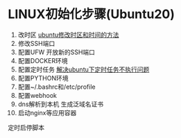 # LINUX初始化步骤(Ubuntu20)

1. 改时区 [ubuntu修改时区和时间的方法](https://www.cnblogs.com/zsr0401/p/6339865.html)
2. 修改SSH端口 
3. 配置UFW 开放新的SSH端口
4. 配置DOCKER环境
5. 配置定时任务 [解决ubuntu下定时任务不执行问题](https://blog.csdn.net/qfikh/article/details/78202449)
6. 配置PYTHON环境
7. 配置~/.bashrc和/etc/profile
8. 配置webhook
9. dns解析到本机 生成泛域名证书
10. 启动nginx等应用容器


定时启停脚本
